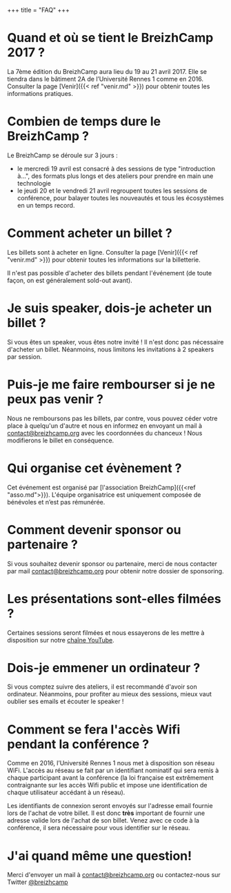 +++
title = "FAQ"
+++

# Quand et où se tient le BreizhCamp 2017 ?

La 7ème édition du BreizhCamp aura lieu du 19 au 21 avril 2017. Elle se tiendra dans le bâtiment 2A de l’Université Rennes 1 comme en 2016. Consulter la page [Venir]({{< ref "venir.md" >}}) pour obtenir toutes les informations pratiques.

# Combien de temps dure le BreizhCamp ?

Le BreizhCamp se déroule sur 3 jours :

* le mercredi 19 avril est consacré à des sessions de type "introduction à...", des formats plus longs et des ateliers pour prendre en main une technologie
* le jeudi 20 et le vendredi 21 avril regroupent toutes les sessions de conférence, pour balayer toutes les nouveautés et tous les écosystèmes en un temps record.

# Comment acheter un billet ?

Les billets sont à acheter en ligne. Consulter la page [Venir]({{< ref "venir.md" >}}) pour obtenir toutes les informations sur la billetterie.

Il n'est pas possible d'acheter des billets pendant l'événement (de toute façon, on est généralement sold-out avant).

# Je suis speaker, dois-je acheter un billet ?

Si vous êtes un speaker, vous êtes notre invité ! Il n'est donc pas nécessaire d'acheter un billet. Néanmoins, nous limitons les invitations à 2 speakers par session.

#  Puis-je me faire rembourser si je ne peux pas venir ?

Nous ne remboursons pas les billets, par contre, vous pouvez céder votre place à quelqu'un d'autre et nous en informez en envoyant un mail à contact@breizhcamp.org avec les coordonnées du chanceux ! Nous modifierons le billet en conséquence.

# Qui organise cet évènement ?

Cet événement est organisé par [l'association BreizhCamp]({{<ref "asso.md">}}). L'équipe organisatrice est uniquement composée de bénévoles et n’est pas rémunérée.

# Comment devenir sponsor ou partenaire ?

Si vous souhaitez devenir sponsor ou partenaire, merci de nous contacter par mail contact@breizhcamp.org pour obtenir notre dossier de sponsoring.

# Les présentations sont-elles filmées ?

Certaines sessions seront filmées et nous essayerons de les mettre à disposition sur notre [chaîne YouTube](https://www.youtube.com/user/BreizhCamp).

# Dois-je emmener un ordinateur ?

Si vous comptez suivre des ateliers, il est recommandé d'avoir son ordinateur. Néanmoins, pour profiter au mieux des sessions, mieux vaut oublier ses emails et écouter le speaker !

# Comment se fera l'accès Wifi pendant la conférence ?

Comme en 2016, l’Université Rennes 1 nous met à disposition son réseau WiFi. L'accès au réseau se fait par un identifiant nominatif qui sera remis à chaque participant avant la conférence (la loi française est extrêmement contraignante sur les accès Wifi public et impose une identification de chaque utilisateur accédant à un réseau).

Les identifiants de connexion seront envoyés sur l'adresse email fournie lors de l'achat de votre billet. Il est donc **très** important de fournir une adresse valide lors de l'achat de son billet. Venez avec ce code à la conférence, il sera nécessaire pour vous identifier sur le réseau.

# J'ai quand même une question!

Merci d'envoyer un mail à contact@breizhcamp.org ou contactez-nous sur Twitter [@breizhcamp](https://twitter.com/breizhcamp)
